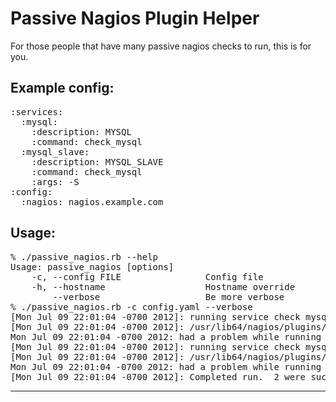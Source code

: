 # Passive Nagios Plugin Helper

For those people that have many passive nagios checks to run, this is for you.

## Example config:

<pre>
:services:
  :mysql:
    :description: MYSQL
    :command: check_mysql
  :mysql_slave:
    :description: MYSQL_SLAVE
    :command: check_mysql
    :args: -S
:config:
  :nagios: nagios.example.com
</pre>

## Usage:

<pre>
% ./passive_nagios.rb --help
Usage: passive_nagios [options]
    -c, --config FILE                Config file
    -h, --hostname                   Hostname override
        --verbose                    Be more verbose
% ./passive_nagios.rb -c config.yaml --verbose
[Mon Jul 09 22:01:04 -0700 2012]: running service check mysql
[Mon Jul 09 22:01:04 -0700 2012]: /usr/lib64/nagios/plugins/nsca_wrapper.sh -H test -N nagios.example.com -S MYSQL -C '/usr/lib64/nagios/plugins/check_mysql'
Mon Jul 09 22:01:04 -0700 2012: had a problem while running service check mysql
[Mon Jul 09 22:01:04 -0700 2012]: running service check mysql_slave
[Mon Jul 09 22:01:04 -0700 2012]: /usr/lib64/nagios/plugins/nsca_wrapper.sh -H test -N nagios.example.com -S MYSQL_SLAVE -C '/usr/lib64/nagios/plugins/check_mysql -S'
Mon Jul 09 22:01:04 -0700 2012: had a problem while running service check mysql_slave
[Mon Jul 09 22:01:04 -0700 2012]: Completed run.  2 were successful; 0 failed.
</pre>

---


